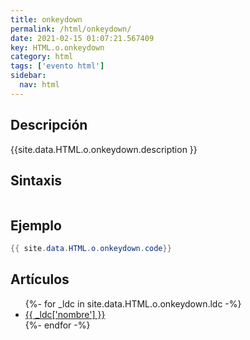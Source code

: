 ```yaml
---
title: onkeydown
permalink: /html/onkeydown/
date: 2021-02-15 01:07:21.567409
key: HTML.o.onkeydown
category: html
tags: ['evento html']
sidebar: 
  nav: html
---
```


## Descripción
{{site.data.HTML.o.onkeydown.description }}

## Sintaxis
~~~html
~~~

## Ejemplo
~~~java
{{ site.data.HTML.o.onkeydown.code}}
~~~

## Artículos
<ul>
{%- for _ldc in site.data.HTML.o.onkeydown.ldc -%}
   <li>
       <a href="{{_ldc['url'] }}">{{ _ldc['nombre'] }}</a>
   </li>
{%- endfor -%}
</ul>
